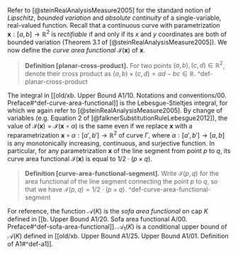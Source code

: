 Refer to [@steinRealAnalysisMeasure2005] for the standard notion of _Lipschitz_, _bounded variation_ and _absolute continuity_ of a single-variable, real-valued function. Recall that a continuous curve with parametrization $\mathbf{x} : [a, b] \to \mathbb{R}^2$ is _rectifiable_ if and only if its $x$ and $y$ coordinates are both of bounded variation (Theorem 3.1 of [@steinRealAnalysisMeasure2005]). We now define the _curve area functional_ $\mathcal{I}(\mathbf{x})$ of $\mathbf{x}$.

> __Definition [planar-cross-product].__ For two points $(a, b), (c, d) \in \mathbb{R}^2$, denote their cross product as $(a, b) \times (c, d) = ad - bc \in \mathbb{R}$. ^def-planar-cross-product


The integral in [[old/xb. Upper Bound A1/10. Notations and conventions/00. Preface#^def-curve-area-functional]] is the Lebesgue-Stieltjes integral, for which we again refer to [@steinRealAnalysisMeasure2005]. By change of variables (e.g. Equation 2 of [@falknerSubstitutionRuleLebesgue2012]), the value of $\mathcal{I}(\mathbf{x}) = \mathcal{I}(\mathbf{x} \circ \alpha)$ is the same even if we replace $\mathbf{x}$ with a reparametrization $\mathbf{x} \circ \alpha : [a', b'] \to \mathbb{R}^2$ of curve $\Gamma$, where $\alpha : [a', b'] \to [a, b]$ is any monotonically increasing, continuous, and surjective function. In particular, for any parametrization $\mathbf{x}$ of the line segment from point $p$ to $q$, its curve area functional $\mathcal{I}(\mathbf{x})$ is equal to $1/2 \cdot (p \times q)$.

> __Definition [curve-area-functional-segment].__ Write $\mathcal{I}(p, q)$ for the area functional of the line segment connecting the point $p$ to $q$, so that we have $\mathcal{I}(p, q) = 1/2 \cdot (p \times q)$. ^def-curve-area-functional-segment

For reference, the function $\mathcal{A}(K)$ is the _sofa area functional_ on cap $K$ defined in [[b. Upper Bound A1/20. Sofa area functional A/00. Preface#^def-sofa-area-functional]]. $\mathcal{A}_1(K)$ is a conditional upper bound of $\mathcal{A}(K)$ defined in [[old/xb. Upper Bound A1/25. Upper Bound A1/01. Definition of A1#^def-a1]].